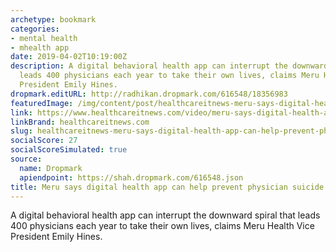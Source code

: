 ```yaml
---
archetype: bookmark
categories:
- mental health
- mhealth app
date: 2019-04-02T10:19:00Z
description: A digital behavioral health app can interrupt the downward spiral that
  leads 400 physicians each year to take their own lives, claims Meru Health Vice
  President Emily Hines.
dropmark.editURL: http://radhikan.dropmark.com/616548/18356983
featuredImage: /img/content/post/healthcareitnews-meru-says-digital-health-app-can-help-prevent-physician-suicide.jpg
link: https://www.healthcareitnews.com/video/meru-says-digital-health-app-can-help-prevent-physician-suicide
linkBrand: healthcareitnews.com
slug: healthcareitnews-meru-says-digital-health-app-can-help-prevent-physician-suicide
socialScore: 27
socialScoreSimulated: true
source:
  name: Dropmark
  apiendpoint: https://shah.dropmark.com/616548.json
title: Meru says digital health app can help prevent physician suicide
---
```

A digital behavioral health app can interrupt the downward spiral that leads 400 physicians each year to take their own lives, claims Meru Health Vice President Emily Hines.
